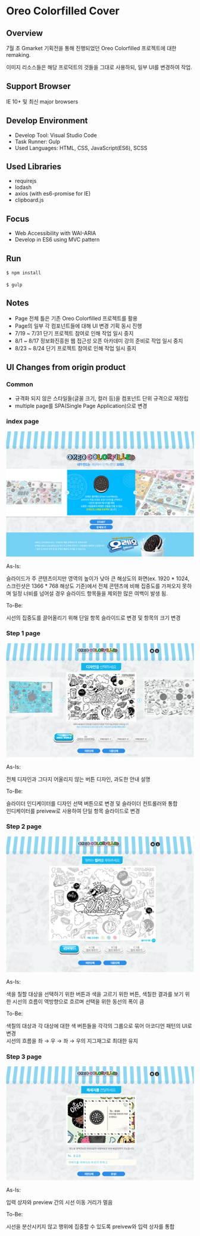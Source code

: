 # Oreo Colorfilled Cover

## Overview

7월 초 Gmarket 기획전을 통해 진행되었던 Oreo Colorfilled 프로젝트에 대한 remaking.

이미지 리소스들은 해당 프로덕트의 것들을 그대로 사용하되, 일부 UI를 변경하여 작업.

## Support Browser

IE 10+ 및 최신 major browsers

## Develop Environment

- Develop Tool: Visual Studio Code
- Task Runner: Gulp
- Used Languages: HTML, CSS, JavaScript(ES6), SCSS

## Used Libraries

- requirejs
- lodash
- axios (with es6-promise for IE)
- clipboard.js


## Focus

- Web Accessibility with WAI-ARIA
- Develop in ES6 using MVC pattern

## Run

```
$ npm install

$ gulp
```

## Notes

- Page 전체 틀은 기존 Oreo Colorfilled 프로젝트를 활용
- Page의 일부 각 컴포넌트들에 대해 UI 변경 기획 동시 진행
- 7/19 ~ 7/31 단기 프로젝트 참여로 인해 작업 일시 중지
- 8/1 ~ 8/17 정보화진흥원 웹 접근성 오픈 아카데미 강의 준비로 작업 일시 중지
- 8/23 ~ 8/24 단기 프로젝트 참여로 인해 작업 일시 중지

## UI Changes from origin product

### Common

- 규격화 되지 않은 스타일들(글꼴 크기, 컬러 등)을 컴포넌트 단위 규격으로 재정립
- multiple page를 SPA(Single Page Application)으로 변경

### index page

![기존 인덱스 페이지 스크린샷](./readme/origin-1.png)

As-Is:

슬라이드가 주 콘텐츠이지만 영역의 높이가 낮아 큰 해상도의 화면(ex. 1920 * 1024, 스크린샷은 1366 * 768 해상도
기준)에서 전체 콘텐츠에 비해 집중도를 가져오지 못하며 일정 너비를 넘어설 경우 슬라이드 항목들을 제외한 많은 여백이
발생 됨.

To-Be:

시선의 집중도를 끌어올리기 위해 단일 항목 슬라이드로 변경 및 항목의 크기 변경

### Step 1 page

![디자인 선택 페이지 스크린샷](./readme/origin-2.png)

As-Is:

전체 디자인과 그다지 어울리지 않는 버튼 디자인, 과도한 안내 설명

To-Be:

슬라이더 인디케이터를 디자인 선택 버튼으로 변경 및 슬라이더 컨트롤러와 통합 <br>
인디케이터를 preivew로 사용하여 단일 항목 슬라이드로 변경

### Step 2 page

![색 칠하기 페이지 스크린샷](./readme/origin-3.png)

As-Is:

색을 칠할 대상을 선택하기 위한 버튼과 색을 고르기 위한 버튼, 색칠한 결과를 보기 위한 시선의 흐름이 역방향으로
흐르며 선택을 위한 동선의 폭이 큼

To-Be:

색칠의 대상과 각 대상에 대한 색 버튼들을 각각의 그룹으로 묶어 아코디언 패턴의 UI로 변경 <br>
시선의 흐름을 좌 → 우 → 좌 → 우의 지그재그로 최대한 유지

### Step 3 page

![메세지 작성 페이지 스크린샷](./readme/origin-4.png)

As-Is:

입력 상자와 preview 간의 시선 이동 거리가 멀음

To-Be:

시선을 분산시키지 않고 행위에 집중할 수 있도록 preivew와 입력 상자를 통합